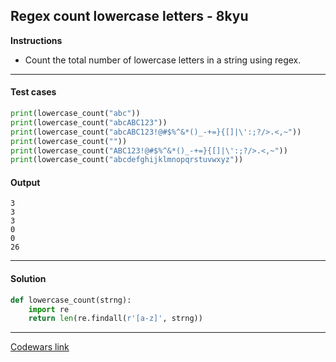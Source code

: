 ## Regex count lowercase letters - 8kyu

**Instructions**

- Count the total number of lowercase letters in a string using regex.

---

#### Test cases

```python
print(lowercase_count("abc"))
print(lowercase_count("abcABC123"))
print(lowercase_count("abcABC123!@#$%^&*()_-+=}{[]|\':;?/>.<,~"))
print(lowercase_count(""))
print(lowercase_count("ABC123!@#$%^&*()_-+=}{[]|\':;?/>.<,~"))
print(lowercase_count("abcdefghijklmnopqrstuvwxyz"))
```

#### Output
```
3
3
3
0
0
26
```

---

#### Solution

```python
def lowercase_count(strng):
    import re
    return len(re.findall(r'[a-z]', strng))
```

---

[Codewars link](https://www.codewars.com/kata/56a946cd7bd95ccab2000055)
